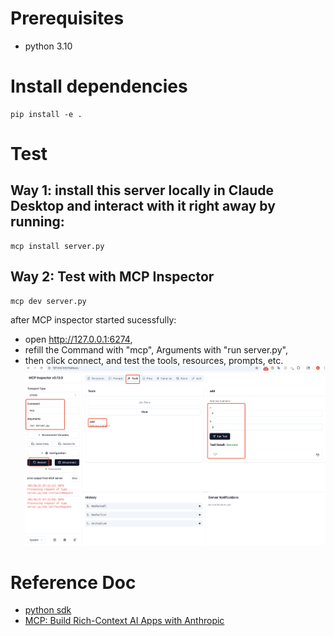 # Prerequisites
- python 3.10 

# Install dependencies
```shell
pip install -e .
```
# Test

## Way 1: install this server locally in Claude Desktop and interact with it right away by running:
```shell
mcp install server.py
```

## Way 2: Test with  MCP Inspector
```shell
mcp dev server.py
```
after MCP inspector started sucessfully:
- open http://127.0.0.1:6274, 
- refill the Command with "mcp", Arguments with "run server.py",
- then click connect, and test the tools, resources, prompts, etc.
![图片描述](images/image.png)

# Reference Doc
- [python sdk](https://github.com/modelcontextprotocol/python-sdk)
- [MCP: Build Rich-Context AI Apps with Anthropic](https://www.deeplearning.ai/short-courses/mcp-build-rich-context-ai-apps-with-anthropic/)

